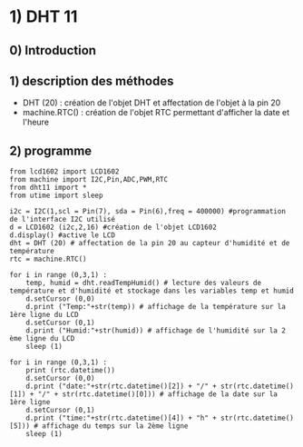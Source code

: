 # 1) DHT 11

## 0) Introduction

## 1) description des méthodes 
  - DHT (20) : création de l'objet DHT et affectation de l'objet à la pin 20
  - machine.RTC() : création de l'objet RTC permettant d'afficher la date et l'heure
## 2) programme 
```
from lcd1602 import LCD1602
from machine import I2C,Pin,ADC,PWM,RTC
from dht11 import *
from utime import sleep

i2c = I2C(1,scl = Pin(7), sda = Pin(6),freq = 400000) #programmation de l'interface I2C utilisé
d = LCD1602 (i2c,2,16) #création de l'objet LCD1602
d.display() #active le LCD
dht = DHT (20) # affectation de la pin 20 au capteur d'humidité et de température
rtc = machine.RTC()

for i in range (0,3,1) :
    temp, humid = dht.readTempHumid() # lecture des valeurs de température et d'humidité et stockage dans les variables temp et humid
    d.setCursor (0,0)
    d.print ("Temp:"+str(temp)) # affichage de la température sur la 1ère ligne du LCD
    d.setCursor (0,1)
    d.print ("Humid:"+str(humid)) # affichage de l'humidité sur la 2 ème ligne du LCD
    sleep (1)
    
for i in range (0,3,1) :
    print (rtc.datetime())
    d.setCursor (0,0)
    d.print ("date:"+str(rtc.datetime()[2]) + "/" + str(rtc.datetime()[1]) + "/" + str(rtc.datetime()[0])) # affichage de la date sur la 1ère ligne
    d.setCursor (0,1)
    d.print ("time:"+str(rtc.datetime()[4]) + "h" + str(rtc.datetime()[5])) # affichage du temps sur la 2ème ligne
    sleep (1)
```
